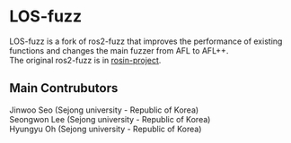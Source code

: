 # LOS-fuzz
LOS-fuzz is a fork of ros2-fuzz that improves the performance of existing functions and changes the main fuzzer from AFL to AFL++.   
The original ros2-fuzz is in [rosin-project](https://github.com/rosin-project/ros2_fuzz).

## Main Contrubutors
Jinwoo Seo (Sejong university - Republic of Korea)   
Seongwon Lee (Sejong university - Republic of Korea)   
Hyungyu Oh (Sejong university - Republic of Korea)   
